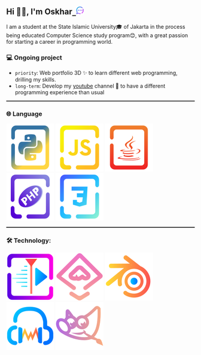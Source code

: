 ## Hi 👋🏼, I'm Oskhar<a href="https://moskhar.my.id">&nbsp;&nbsp;<img width="22" src="docs/img/massage.svg"></img></a>
I am a student at the State Islamic University🎓 of Jakarta in the process being educated Computer Science study program😊, with a great passion for starting a career in programming world.

### 💻 Ongoing project

- `priority`: Web portfolio 3D ✨ to learn different web programming, drilling my skills.
- `long-term`: Develop my [youtube](https://www.youtube.com/@grtrick__) channel 🎥 to have a different programming experience than usual

<hr style="height:2px">

### 🌐 Language
[![Python](./docs/img/Language/candy_img/python.svg)](https://github.com/MuhamadOskhar?tab=repositories&language=python) [![JavaScript](./docs/img/Language/candy_img/javascript.svg)](https://github.com/MuhamadOskhar?tab=repositories&language=javascript) [![Java](./docs/img/Language/candy_img/java.svg)](https://github.com/MuhamadOskhar?tab=repositories&language=java) [![PHP](./docs/img/Language/candy_img/php3.svg)](https://github.com/MuhamadOskhar?tab=repositories&language=php) [![CSS](./docs/img/Language/candy_img/css.svg)](https://github.com/MuhamadOskhar?tab=repositories&language=css)

<hr style="height:2px">

### 🛠️ Technology:
[![KDENLIVE](./docs/img/kdenlive.svg)](./docs/blog/kdenlive.md) [![INKSCAPE](./docs/img/inkscape.svg)](./docs/blog/inkscape.md) [![BLENDER](./docs/img/blender.svg)](./docs/blog/blender.md) [![AUDACITY](./docs/img/audacity.svg)](./docs/blog/audacity.md) [![GIMP](./docs/img/gimp.svg)](./docs/blog/gimp.md)

<br/>
